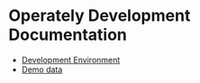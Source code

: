 # Operately Development Documentation

- [Development Environment](dev-env.md)
- [Demo data](demo-data.md)
